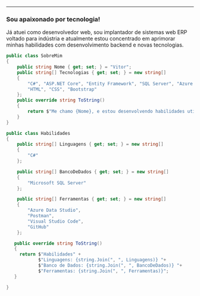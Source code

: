 ---

### Sou apaixonado por tecnologia!

Já atuei como desenvolvedor web, sou implantador de sistemas web ERP voltado para indústria e atualmente estou concentrado em aprimorar minhas habilidades com desenvolvimento backend e novas tecnologias.

```csharp
public class SobreMim
{
    public string Nome { get; set; } = "Vitor";
    public string[] Tecnologias { get; set; } = new string[]
    {
        "C#", "ASP.NET Core", "Entity Framework", "SQL Server", "Azure Data Studio", "Docker",
        "HTML", "CSS", "Bootstrap"
    };
    public override string ToString()
    {
        return $"Me chamo {Nome}, e estou desenvolvendo habilidades utilizando as tecnologias: {string.Join(", ", Tecnologias)}.";
    }
}

public class Habilidades
{
    public string[] Linguagens { get; set; } = new string[]
    {
        "C#"
    };

    public string[] BancoDeDados { get; set; } = new string[]
    {
        "Microsoft SQL Server"
    };

    public string[] Ferramentas { get; set; } = new string[]
    {
        "Azure Data Studio",
        "Postman",
        "Visual Studio Code",
        "GitHub"
    };

   public override string ToString()
   {
     return $"Habilidades" +
            $"Linguagens: {string.Join(", ", Linguagens)} "+
            $"Banco de Dados: {string.Join(", ", BancoDeDados)} "+
            $"Ferramentas: {string.Join(", ", Ferramentas)}";
   }

}
